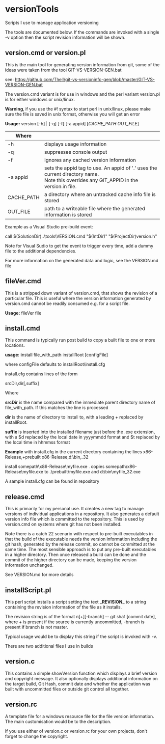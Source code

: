 # versionTools
Scripts I use to manage application versioning

The tools are documented below. If the commands are invoked with a single -v option then the script revision information will be shown.

## version.cmd or version.pl

This is the main tool for generating version information from git, some of the ideas were taken from the tool GIT-VS-VERSION-GEN.bat

see: https://github.com/Thell/git-vs-versioninfo-gen/blob/master/GIT-VS-VERSION-GEN.bat

The version.cmd variant is for use in windows and the perl variant version.pl is for either windows or unix/linux.

**Warning**, if you use the #! syntax to start perl in unix/linux, please make sure the file is saved in unix format, otherwise you will get an error

**Usage:** version [-h] | [-q] [-f] \[-a appid\] [*CACHE_PATH* *OUT_FILE*]

| Where      |                                                              |
| ---------- | ------------------------------------------------------------ |
| -h         | displays usage information                                   |
| -q         | suppresses console output                                    |
| -f         | ignores any cached version information                       |
| -a appid   | sets the appid tag to use. An appid of '.' uses the current directory name.<br />Note this overrides any GIT_APPID in the version.in file. |
| CACHE_PATH | a directory where an untracked cache info file is stored     |
| OUT_FILE   | path to a writeable file where the generated information is stored |

Example as a Visual Studio pre-build event:

call $(SolutionDir)..\tools\VERSION.cmd "$(IntDir)" "$(ProjectDir)version.h"

Note for Visual Sudio to get the event to trigger every time, add a dummy file to the additional dependencies.

For more information on the generated data and logic, see the VERSION.md file

## fileVer.cmd

This is a stripped down variant of version.cmd, that shows the revision of a particular file. This is useful where the version information generated by version.cmd cannot be readily consumed e.g. for a script file.

**Usage:** fileVer file

## install.cmd

This command is typically run post build to copy a built file to one or more locations.

**usage:** install file_with_path installRoot [configFile]

where configFile defaults to installRoot\install.cfg

 install.cfg contains lines of the form

srcDir,dir[,suffix]

Where

**srcDir** is the name compared with the  immediate parent directory name of file_with_path. If this matches the line is processed

**dir** is the name of directory to install to, with a leading + replaced by installRoot. 

**suffix** is inserted into the installed filename just before the .exe extension,  with a $d replaced by the local date in yyyymmdd format and $t replaced by the local time in hhmmss format

**Example** with install.cfg in the current directory containing the lines
x86-Release,+prebuilt
x86-Release,d:\bin,_32

install somepath\x86-Release\myfile.exe .
copies somepath\x86-Release\myfile.exe to .\prebuilt\myfile.exe and d:\bin\myfile_32.exe

A sample install.cfg can be found in repository

## release.cmd

This is primarily for my personal use. It creates a new tag to manage versions of individual applications in a repository. It also generates a default version info file which is committed to the repository. This is used by version.cmd on systems where git has not been installed.

Note there is a catch 22 scenario with respect to pre-built executables in that the build of the executable needs the version information including the git hash, generated by the release commit, so cannot be committed at the same time. The most sensible approach is to put any pre-built executables in a higher directory. Then once released a build can be done and the commit of the higher directory can be made, keeping the version information unchanged.

See VERSION.md for more details

## installScript.pl

This perl script installs a script setting the text **\_REVISION\_** to a string containing the revision information of the file as it installs.

The revision string is of the format n\[+\]\[-branch\] -- git sha1 [commit date], where + is present if the source is currently uncommitted, -branch is present if branch is not master.

Typical usage would be to display this string if the script is invoked with -v.

There are two additional files I use in builds

## version.c

This contains a simple showVersion function which displays a brief version and copyright message. It also optionally displays additional information on the target build, Git Hash, commit date and whether the application was built with uncommitted files or outside git control all together.

## version.rc

A template file for a windows resource file for the file version information. The main customisation would be to the description.

If you use either of version.c or version.rc for your own projects, don't forget to change the copyright. 